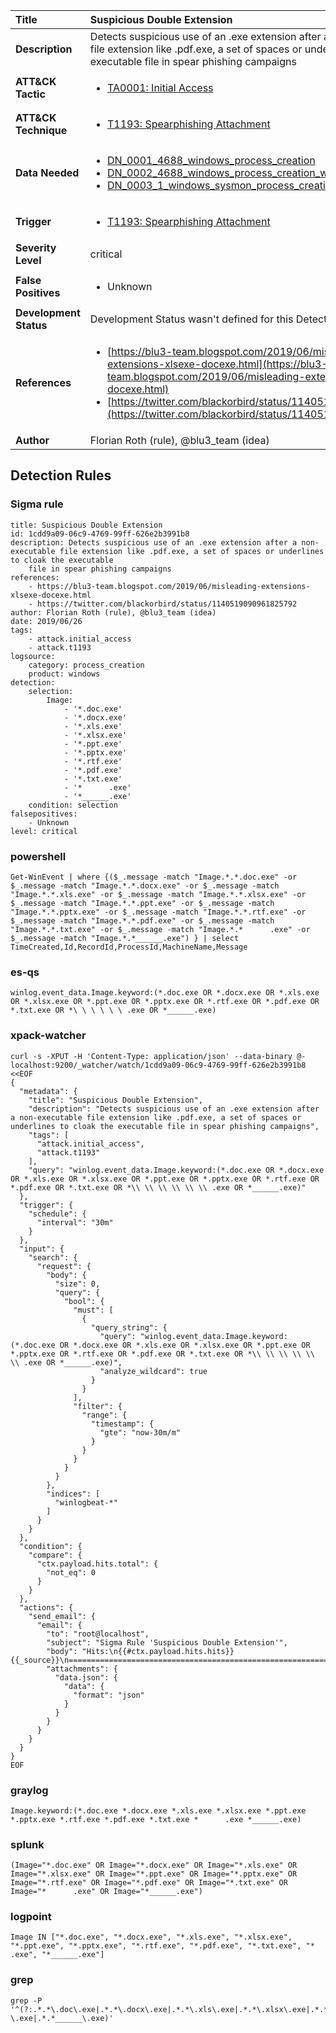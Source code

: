 | Title                    | Suspicious Double Extension       |
|:-------------------------|:------------------|
| **Description**          | Detects suspicious use of an .exe extension after a non-executable file extension like .pdf.exe, a set of spaces or underlines to cloak the executable file in spear phishing campaigns |
| **ATT&amp;CK Tactic**    |  <ul><li>[TA0001: Initial Access](https://attack.mitre.org/tactics/TA0001)</li></ul>  |
| **ATT&amp;CK Technique** | <ul><li>[T1193: Spearphishing Attachment](https://attack.mitre.org/techniques/T1193)</li></ul>  |
| **Data Needed**          | <ul><li>[DN_0001_4688_windows_process_creation](../Data_Needed/DN_0001_4688_windows_process_creation.md)</li><li>[DN_0002_4688_windows_process_creation_with_commandline](../Data_Needed/DN_0002_4688_windows_process_creation_with_commandline.md)</li><li>[DN_0003_1_windows_sysmon_process_creation](../Data_Needed/DN_0003_1_windows_sysmon_process_creation.md)</li></ul>  |
| **Trigger**              | <ul><li>[T1193: Spearphishing Attachment](../Triggers/T1193.md)</li></ul>  |
| **Severity Level**       | critical |
| **False Positives**      | <ul><li>Unknown</li></ul>  |
| **Development Status**   |  Development Status wasn't defined for this Detection Rule yet  |
| **References**           | <ul><li>[https://blu3-team.blogspot.com/2019/06/misleading-extensions-xlsexe-docexe.html](https://blu3-team.blogspot.com/2019/06/misleading-extensions-xlsexe-docexe.html)</li><li>[https://twitter.com/blackorbird/status/1140519090961825792](https://twitter.com/blackorbird/status/1140519090961825792)</li></ul>  |
| **Author**               | Florian Roth (rule), @blu3_team (idea) |


## Detection Rules

### Sigma rule

```
title: Suspicious Double Extension
id: 1cdd9a09-06c9-4769-99ff-626e2b3991b8
description: Detects suspicious use of an .exe extension after a non-executable file extension like .pdf.exe, a set of spaces or underlines to cloak the executable
    file in spear phishing campaigns
references:
    - https://blu3-team.blogspot.com/2019/06/misleading-extensions-xlsexe-docexe.html
    - https://twitter.com/blackorbird/status/1140519090961825792
author: Florian Roth (rule), @blu3_team (idea)
date: 2019/06/26
tags:
    - attack.initial_access
    - attack.t1193
logsource:
    category: process_creation
    product: windows
detection:
    selection:
        Image: 
            - '*.doc.exe'
            - '*.docx.exe'
            - '*.xls.exe'
            - '*.xlsx.exe'
            - '*.ppt.exe'
            - '*.pptx.exe'
            - '*.rtf.exe'
            - '*.pdf.exe'
            - '*.txt.exe'
            - '*      .exe'
            - '*______.exe'
    condition: selection
falsepositives: 
    - Unknown
level: critical

```





### powershell
    
```
Get-WinEvent | where {($_.message -match "Image.*.*.doc.exe" -or $_.message -match "Image.*.*.docx.exe" -or $_.message -match "Image.*.*.xls.exe" -or $_.message -match "Image.*.*.xlsx.exe" -or $_.message -match "Image.*.*.ppt.exe" -or $_.message -match "Image.*.*.pptx.exe" -or $_.message -match "Image.*.*.rtf.exe" -or $_.message -match "Image.*.*.pdf.exe" -or $_.message -match "Image.*.*.txt.exe" -or $_.message -match "Image.*.*      .exe" -or $_.message -match "Image.*.*______.exe") } | select TimeCreated,Id,RecordId,ProcessId,MachineName,Message
```


### es-qs
    
```
winlog.event_data.Image.keyword:(*.doc.exe OR *.docx.exe OR *.xls.exe OR *.xlsx.exe OR *.ppt.exe OR *.pptx.exe OR *.rtf.exe OR *.pdf.exe OR *.txt.exe OR *\ \ \ \ \ \ .exe OR *______.exe)
```


### xpack-watcher
    
```
curl -s -XPUT -H 'Content-Type: application/json' --data-binary @- localhost:9200/_watcher/watch/1cdd9a09-06c9-4769-99ff-626e2b3991b8 <<EOF
{
  "metadata": {
    "title": "Suspicious Double Extension",
    "description": "Detects suspicious use of an .exe extension after a non-executable file extension like .pdf.exe, a set of spaces or underlines to cloak the executable file in spear phishing campaigns",
    "tags": [
      "attack.initial_access",
      "attack.t1193"
    ],
    "query": "winlog.event_data.Image.keyword:(*.doc.exe OR *.docx.exe OR *.xls.exe OR *.xlsx.exe OR *.ppt.exe OR *.pptx.exe OR *.rtf.exe OR *.pdf.exe OR *.txt.exe OR *\\ \\ \\ \\ \\ \\ .exe OR *______.exe)"
  },
  "trigger": {
    "schedule": {
      "interval": "30m"
    }
  },
  "input": {
    "search": {
      "request": {
        "body": {
          "size": 0,
          "query": {
            "bool": {
              "must": [
                {
                  "query_string": {
                    "query": "winlog.event_data.Image.keyword:(*.doc.exe OR *.docx.exe OR *.xls.exe OR *.xlsx.exe OR *.ppt.exe OR *.pptx.exe OR *.rtf.exe OR *.pdf.exe OR *.txt.exe OR *\\ \\ \\ \\ \\ \\ .exe OR *______.exe)",
                    "analyze_wildcard": true
                  }
                }
              ],
              "filter": {
                "range": {
                  "timestamp": {
                    "gte": "now-30m/m"
                  }
                }
              }
            }
          }
        },
        "indices": [
          "winlogbeat-*"
        ]
      }
    }
  },
  "condition": {
    "compare": {
      "ctx.payload.hits.total": {
        "not_eq": 0
      }
    }
  },
  "actions": {
    "send_email": {
      "email": {
        "to": "root@localhost",
        "subject": "Sigma Rule 'Suspicious Double Extension'",
        "body": "Hits:\n{{#ctx.payload.hits.hits}}{{_source}}\n================================================================================\n{{/ctx.payload.hits.hits}}",
        "attachments": {
          "data.json": {
            "data": {
              "format": "json"
            }
          }
        }
      }
    }
  }
}
EOF

```


### graylog
    
```
Image.keyword:(*.doc.exe *.docx.exe *.xls.exe *.xlsx.exe *.ppt.exe *.pptx.exe *.rtf.exe *.pdf.exe *.txt.exe *      .exe *______.exe)
```


### splunk
    
```
(Image="*.doc.exe" OR Image="*.docx.exe" OR Image="*.xls.exe" OR Image="*.xlsx.exe" OR Image="*.ppt.exe" OR Image="*.pptx.exe" OR Image="*.rtf.exe" OR Image="*.pdf.exe" OR Image="*.txt.exe" OR Image="*      .exe" OR Image="*______.exe")
```


### logpoint
    
```
Image IN ["*.doc.exe", "*.docx.exe", "*.xls.exe", "*.xlsx.exe", "*.ppt.exe", "*.pptx.exe", "*.rtf.exe", "*.pdf.exe", "*.txt.exe", "*      .exe", "*______.exe"]
```


### grep
    
```
grep -P '^(?:.*.*\.doc\.exe|.*.*\.docx\.exe|.*.*\.xls\.exe|.*.*\.xlsx\.exe|.*.*\.ppt\.exe|.*.*\.pptx\.exe|.*.*\.rtf\.exe|.*.*\.pdf\.exe|.*.*\.txt\.exe|.*.*      \.exe|.*.*______\.exe)'
```



